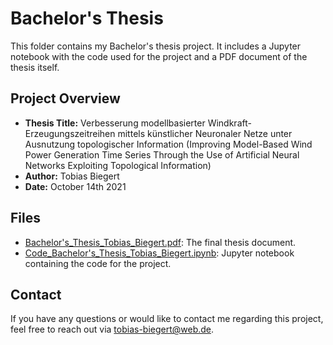# Bachelor's Thesis

This folder contains my Bachelor's thesis project. It includes a Jupyter notebook with the code used for the project and a PDF document of the thesis itself.

## Project Overview

- **Thesis Title:** Verbesserung modellbasierter Windkraft-Erzeugungszeitreihen mittels künstlicher Neuronaler Netze unter Ausnutzung topologischer Information
                    (Improving Model-Based Wind Power Generation Time Series Through the Use of Artificial Neural Networks Exploiting Topological Information)
- **Author:** Tobias Biegert
- **Date:** October 14th 2021

## Files

- [Bachelor's_Thesis_Tobias_Biegert.pdf](https://github.com/tobiasbiegert/study_projects/blob/main/bachelor's_thesis/Bachelor's_Thesis_Tobias_Biegert.pdf): The final thesis document.
- [Code_Bachelor's_Thesis_Tobias_Biegert.ipynb](https://github.com/tobiasbiegert/study_projects/blob/main/bachelor's_thesis/Code_Bachelor's_Thesis_Tobias_Biegert.ipynb): Jupyter notebook containing the code for the project.

## Contact

If you have any questions or would like to contact me regarding this project, feel free to reach out via tobias-biegert@web.de.
